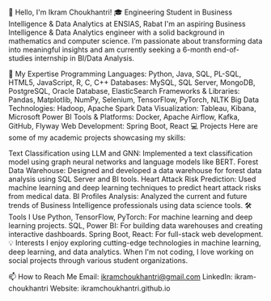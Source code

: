 👋 Hello, I'm Ikram Choukhantri!
🎓 Engineering Student in Business Intelligence & Data Analytics at ENSIAS, Rabat
I'm an aspiring Business Intelligence & Data Analytics engineer with a solid background in mathematics and computer science. I’m passionate about transforming data into meaningful insights and am currently seeking a 6-month end-of-studies internship in BI/Data Analysis.

🌟 My Expertise
Programming Languages: Python, Java, SQL, PL-SQL, HTML5, JavaScript, R, C, C++
Databases: MySQL, SQL Server, MongoDB, PostgreSQL, Oracle Database, ElasticSearch
Frameworks & Libraries: Pandas, Matplotlib, NumPy, Selenium, TensorFlow, PyTorch, NLTK
Big Data Technologies: Hadoop, Apache Spark
Data Visualization: Tableau, Kibana, Microsoft Power BI
Tools & Platforms: Docker, Apache Airflow, Kafka, GitHub, Flyway
Web Development: Spring Boot, React
💻 Projects
Here are some of my academic projects showcasing my skills:

Text Classification using LLM and GNN: Implemented a text classification model using graph neural networks and language models like BERT.
Forest Data Warehouse: Designed and developed a data warehouse for forest data analysis using SQL Server and BI tools.
Heart Attack Risk Prediction: Used machine learning and deep learning techniques to predict heart attack risks from medical data.
BI Profiles Analysis: Analyzed the current and future trends of Business Intelligence professionals using data science tools.
🛠️ Tools I Use
Python, TensorFlow, PyTorch: For machine learning and deep learning projects.
SQL, Power BI: For building data warehouses and creating interactive dashboards.
Spring Boot, React: For full-stack web development.
💡 Interests
I enjoy exploring cutting-edge technologies in machine learning, deep learning, and data analytics. When I'm not coding, I love working on social projects through various student organizations.

📫 How to Reach Me
Email: ikramchoukhantri@gmail.com
LinkedIn: ikram-choukhantri
Website: ikramchoukhantri.github.io

<!---
ikramchoukhantri/ikramchoukhantri is a ✨ special ✨ repository because its `README.md` (this file) appears on your GitHub profile.
You can click the Preview link to take a look at your changes.
--->
